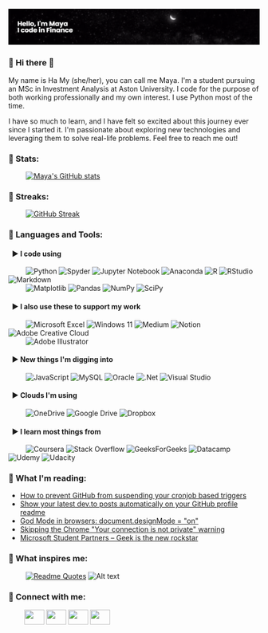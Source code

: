 [![MasterHead](https://github.com/hoanghamy98/hoanghamy98/blob/main/banner.png)](http://github.com/hoanghamy98)

### 🔳 Hi there 👋

My name is Ha My (she/her), you can call me Maya. I'm a student pursuing an MSc in Investment Analysis at Aston University. I code for the purpose of both working professionally and my own interest. I use Python most of the time. 

I have so much to learn, and I have felt so excited about this journey ever since I started it. I'm passionate about exploring new technologies and leveraging them to solve real-life problems. Feel free to reach me out!

### 🔳 Stats:
&emsp;&emsp;&ensp;[![Maya's GitHub stats](https://github-readme-stats.vercel.app/api?username=hoanghamy98)](https://github.com/hoanghamy98/github-readme-stats)

### 🔳 Streaks:
&emsp;&emsp;&ensp;[![GitHub Streak](http://github-readme-streak-stats.herokuapp.com?user=hoanghamy98&theme=graywhite)](https://git.io/streak-stats)

### 🔳 Languages and Tools:
#### &ensp;▶️ I code using
&emsp;&emsp;&ensp;![Python](https://img.shields.io/badge/python-3670A0?style=for-the-badge&logo=python&logoColor=ffdd54)
![Spyder](https://img.shields.io/badge/Spyder-838485?style=for-the-badge&logo=spyder%20ide&logoColor=maroon)
![Jupyter Notebook](https://img.shields.io/badge/jupyter-%23FA0F00.svg?style=for-the-badge&logo=jupyter&logoColor=white)
![Anaconda](https://img.shields.io/badge/Anaconda-%2344A833.svg?style=for-the-badge&logo=anaconda&logoColor=white)
![R](https://img.shields.io/badge/r-%23276DC3.svg?style=for-the-badge&logo=r&logoColor=white)
![RStudio](https://img.shields.io/badge/RStudio-4285F4?style=for-the-badge&logo=rstudio&logoColor=white)
![Markdown](https://img.shields.io/badge/markdown-%23000000.svg?style=for-the-badge&logo=markdown&logoColor=white)
<br />&emsp;&emsp;&ensp;![Matplotlib](https://img.shields.io/badge/Matplotlib-%23ffffff.svg?style=for-the-badge&logo=Matplotlib&logoColor=black)
![Pandas](https://img.shields.io/badge/pandas-%23150458.svg?style=for-the-badge&logo=pandas&logoColor=white)
![NumPy](https://img.shields.io/badge/numpy-%23013243.svg?style=for-the-badge&logo=numpy&logoColor=white)
![SciPy](https://img.shields.io/badge/SciPy-%230C55A5.svg?style=for-the-badge&logo=scipy&logoColor=%white)
#### &ensp;▶️ I also use these to support my work
&emsp;&emsp;&ensp;![Microsoft Excel](https://img.shields.io/badge/Microsoft_Excel-217346?style=for-the-badge&logo=microsoft-excel&logoColor=white)
![Windows 11](https://img.shields.io/badge/Windows%2011-%230079d5.svg?style=for-the-badge&logo=Windows%2011&logoColor=white)
![Medium](https://img.shields.io/badge/Medium-12100E?style=for-the-badge&logo=medium&logoColor=white)
![Notion](https://img.shields.io/badge/Notion-%23000000.svg?style=for-the-badge&logo=notion&logoColor=white)
![Adobe Creative Cloud](https://img.shields.io/badge/Adobe%20Creative%20Cloud-DA1F26.svg?style=for-the-badge&logo=Adobe%20Creative%20Cloud&logoColor=white)
<br />&emsp;&emsp;&ensp;![Adobe Illustrator](https://img.shields.io/badge/adobe%20illustrator-%23FF9A00.svg?style=for-the-badge&logo=adobe%20illustrator&logoColor=white)
#### &ensp;▶️ New things I'm digging into
&emsp;&emsp;&ensp;![JavaScript](https://img.shields.io/badge/javascript-%23323330.svg?style=for-the-badge&logo=javascript&logoColor=%23F7DF1E)
![MySQL](https://img.shields.io/badge/mysql-%2300f.svg?style=for-the-badge&logo=mysql&logoColor=white)
![Oracle](https://img.shields.io/badge/Oracle-F80000?style=for-the-badge&logo=oracle&logoColor=white)
![.Net](https://img.shields.io/badge/.NET-5C2D91?style=for-the-badge&logo=.net&logoColor=white)
![Visual Studio](https://img.shields.io/badge/Visual%20Studio-5C2D91.svg?style=for-the-badge&logo=visual-studio&logoColor=white)
#### &ensp;▶️ Clouds I'm using
&emsp;&emsp;&ensp;![OneDrive](https://img.shields.io/badge/OneDrive-0078D4.svg?style=for-the-badge&logo=microsoftonedrive&logoColor=white)
![Google Drive](https://img.shields.io/badge/Google%20Drive-4285F4?style=for-the-badge&logo=googledrive&logoColor=white)
![Dropbox](https://img.shields.io/badge/Dropbox-%233B4D98.svg?style=for-the-badge&logo=Dropbox&logoColor=white)
#### &ensp;▶️ I learn most things from
&emsp;&emsp;&ensp;![Coursera](https://img.shields.io/badge/Coursera-%230056D2.svg?style=for-the-badge&logo=Coursera&logoColor=white)
![Stack Overflow](https://img.shields.io/badge/-Stackoverflow-FE7A16?style=for-the-badge&logo=stack-overflow&logoColor=white)
![GeeksForGeeks](https://img.shields.io/badge/GeeksforGeeks-gray?style=for-the-badge&logo=geeksforgeeks&logoColor=35914c)
![Datacamp](https://img.shields.io/badge/Datacamp-05192D?style=for-the-badge&logo=datacamp&logoColor=03E860)
![Udemy](https://img.shields.io/badge/Udemy-A435F0?style=for-the-badge&logo=Udemy&logoColor=white)
![Udacity](https://img.shields.io/badge/Udacity-grey?style=for-the-badge&logo=udacity&logoColor=15B8E6)

### 🔳 What I'm reading:
<!-- BLOG-POST-LIST:START -->
- [How to prevent GitHub from suspending your cronjob based triggers](https://dev.to/gautamkrishnar/how-to-prevent-github-from-suspending-your-cronjob-based-triggers-knf)
- [Show your latest dev.to posts automatically on your GitHub profile readme](https://dev.to/gautamkrishnar/show-your-latest-dev-to-posts-automatically-in-your-github-profile-readme-3nk8)
- [God Mode in browsers: document.designMode = &quot;on&quot;](https://dev.to/gautamkrishnar/god-mode-in-browsers-document-designmode-on-2pmo)
- [Skipping the Chrome &quot;Your connection is not private&quot; warning](https://dev.to/gautamkrishnar/quickbits-1-skipping-the-chrome-your-connection-is-not-private-warning-4kp1)
- [Microsoft Student Partners – Geek is the new rockstar](https://dev.to/gautamkrishnar/microsoft-student-partners--geek-is-the-new-rockstar)
<!-- BLOG-POST-LIST:END -->

### 🔳 What inspires me:
&emsp;&emsp;&ensp;[![Readme Quotes](https://quotes-github-readme.vercel.app/api?type=vertical&theme=dark)](https://github.com/piyushsuthar/github-readme-quotes)
![Alt text](https://spotify-recently-played-readme.vercel.app/api?user=31e4yvvzc7wqctyeld2nvp6itnoe&count=4)

### 🔳 Connect with me:
&emsp;&emsp;
<a href="https://www.facebook.com/hoanghamy141098" target="blank"><img align="center" src="https://cdn.jsdelivr.net/npm/simple-icons@3.0.1/icons/facebook.svg" alt="" height="30" width="40" /></a>
<a href="https://www.linkedin.com/in/myhoang98" target="blank"><img align="center" src="https://cdn.jsdelivr.net/npm/simple-icons@3.0.1/icons/linkedin.svg" alt="" height="30" width="40" /></a>
<a href="https://www.instagram.com/myhoang306" target="blank"><img align="center" src="https://cdn.jsdelivr.net/npm/simple-icons@3.0.1/icons/instagram.svg" alt="" height="30" width="40" /></a>
<a href="https://www.youtube.com/channel/UCQfFErXWG2snqjaLOnIJWnw" target="blank"><img align="center" src="https://cdn.jsdelivr.net/npm/simple-icons@3.0.1/icons/youtube.svg" alt="" height="30" width="40" /></a>
</p>
